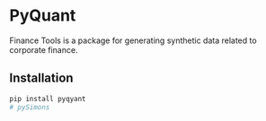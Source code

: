 # PyQuant

Finance Tools is a package for generating synthetic data related to corporate finance.

## Installation

```bash
pip install pyqyant
#   p y S i m o n s  
 